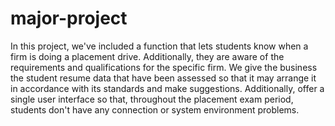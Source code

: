 # major-project
In this project, we've included a function that lets students know when a firm is doing a placement drive. Additionally, they are aware of the requirements and qualifications for the specific firm. We give the business the student resume data that have been assessed so that it may arrange it in accordance with its standards and make suggestions. Additionally, offer a single user interface so that, throughout the placement exam period, students don't have any connection or system environment problems.
